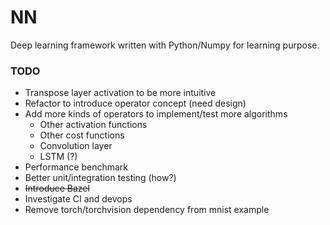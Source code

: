 # NN

Deep learning framework written with Python/Numpy for learning purpose.

### TODO

- Transpose layer activation to be more intuitive
- Refactor to introduce operator concept (need design)
- Add more kinds of operators to implement/test more algorithms
    - Other activation functions
    - Other cost functions
    - Convolution layer
    - LSTM (?)
- Performance benchmark
- Better unit/integration testing (how?)
- ~~Introduce Bazel~~
- Investigate CI and devops
- Remove torch/torchvision dependency from mnist example
